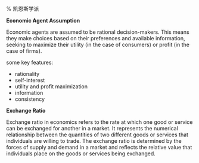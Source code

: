 % 凯恩斯学派

__Economic Agent Assumption__

Economic agents are assumed to be rational decision-makers. This means they make choices based on their preferences and available information, seeking to maximize their utility (in the case of consumers) or profit (in the case of firms).

some key features:

- rationality
- self-interest
- utility and profit maximization
- information
- consistency

__Exchange Ratio__

Exchange ratio in economics refers to the rate at which one good or service can be exchanged for another in a market. It represents the numerical relationship between the quantities of two different goods or services that individuals are willing to trade. The exchange ratio is determined by the forces of supply and demand in a market and reflects the relative value that individuals place on the goods or services being exchanged.
